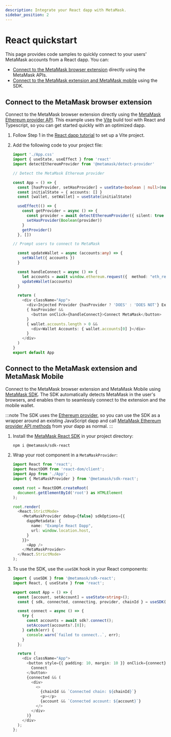 ```yaml
---
description: Integrate your React dapp with MetaMask.
sidebar_position: 2
---
```


# React quickstart

This page provides code samples to quickly connect to your users' MetaMask accounts from a
React dapp.
You can:

- [Connect to the MetaMask browser extension](#connect-to-the-metamask-browser-extension)
  directly using the MetaMask APIs.
- [Connect to the MetaMask extension and MetaMask mobile](#connect-to-the-metamask-extension-and-metamask-mobile)
  using the SDK.

## Connect to the MetaMask browser extension

Connect to the MetaMask browser extension directly using the
[MetaMask Ethereum provider API](../concepts/apis.md).
This example uses the [Vite](https://v3.vitejs.dev/guide/) build tool with React and Typescript, so
you can get started quickly with an optimized dapp.

1. Follow Step 1 in the [React dapp tutorial](../tutorials/react-dapp-local-state.md) to set up a
    Vite project.

2. Add the following code to your project file:

    ```typescript title="App.tsx"
    import './App.css'
    import { useState, useEffect } from 'react'
    import detectEthereumProvider from '@metamask/detect-provider'
    
    // Detect the MetaMask Ethereum provider
    
    const App = () => {
      const [hasProvider, setHasProvider] = useState<boolean | null>(null)
      const initialState = { accounts: [] } 
      const [wallet, setWallet] = useState(initialState) 
    
      useEffect(() => {
        const getProvider = async () => {
          const provider = await detectEthereumProvider({ silent: true })
          setHasProvider(Boolean(provider))
        }
        getProvider()
      }, [])
    
    // Prompt users to connect to MetaMask
    
      const updateWallet = async (accounts:any) => {
        setWallet({ accounts })
      }  
    
      const handleConnect = async () => {  
        let accounts = await window.ethereum.request({  method: "eth_requestAccounts" })  
        updateWallet(accounts)   
      }  
    
      return (
        <div className="App">
          <div>Injected Provider {hasProvider ? 'DOES' : 'DOES NOT'} Exist</div>
          { hasProvider && 
            <button onClick={handleConnect}>Connect MetaMask</button>
          }
          { wallet.accounts.length > 0 &&  
            <div>Wallet Accounts: { wallet.accounts[0] }</div>
          }
        </div>
      )
    }
    export default App
    ```

## Connect to the MetaMask extension and MetaMask Mobile

Connect to the MetaMask browser extension and MetaMask Mobile using [MetaMask SDK](../concepts/sdk/index.md).
The SDK automatically detects MetaMask in the user's browsers, and enables them to seamlessly
connect to the extension and the mobile wallet.

:::note
The SDK uses the [Ethereum provider](../concepts/apis.md#ethereum-provider-api), so you can use the
SDK as a wrapper around an existing JavaScript dapp and call
[MetaMask Ethereum provider API methods](../reference/provider-api.md) from your dapp as normal.
:::

1. Install the [MetaMask React SDK](../how-to/use-sdk/javascript/react/index.md) in your project directory:

    ```bash
    npm i @metamask/sdk-react
    ```

2. Wrap your root component in a `MetaMaskProvider`:

    ```typescript title="index.tsx"
    import React from 'react';
    import ReactDOM from 'react-dom/client';
    import App from './App';
    import { MetaMaskProvider } from '@metamask/sdk-react';
    
    const root = ReactDOM.createRoot(
      document.getElementById('root') as HTMLElement
    );
    
    root.render(
      <React.StrictMode>
        <MetaMaskProvider debug={false} sdkOptions={{
          dappMetadata: {
            name: "Example React Dapp",
            url: window.location.host,
          }
        }}>
          <App />
        </MetaMaskProvider>
      </React.StrictMode>
    );
    ```

3. To use the SDK, use the `useSDK` hook in your React components:

    ```typescript title="App.tsx"
    import { useSDK } from '@metamask/sdk-react';
    import React, { useState } from 'react';
    
    export const App = () => {
      const [account, setAccount] = useState<string>();
      const { sdk, connected, connecting, provider, chainId } = useSDK();
    
      const connect = async () => {
        try {
          const accounts = await sdk?.connect();
          setAccount(accounts?.[0]);
        } catch(err) {
          console.warn(`failed to connect..`, err);
        }
      };
    
      return (
        <div className="App">
          <button style={{ padding: 10, margin: 10 }} onClick={connect}>
            Connect
          </button>
          {connected && (
            <div>
              <>
                {chainId && `Connected chain: ${chainId}`}
                <p></p>
                {account && `Connected account: ${account}`}
              </>
            </div>
          )}
        </div>
      );
    };
    ```

